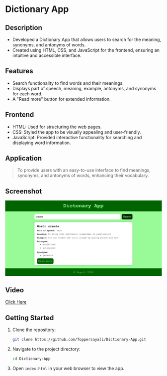 # Dictionary App

## Description
- Developed a Dictionary App that allows users to search for the meaning, synonyms, and antonyms of words.
- Created using HTML, CSS, and JavaScript for the frontend, ensuring an intuitive and accessible interface.

## Features
- Search functionality to find words and their meanings.
- Displays part of speech, meaning, example, antonyms, and synonyms for each word.
- A "Read more" button for extended information.

## Frontend
- HTML: Used for structuring the web pages.
- CSS: Styled the app to be visually appealing and user-friendly.
- JavaScript: Provided interactive functionality for searching and displaying word information.

## Application
> To provide users with an easy-to-use interface to find meanings, synonyms, and antonyms of words, enhancing their vocabulary.

## Screenshot

![Screenshot](https://github.com/Toppersayali/Dictionary-App/raw/dictionary/IMG-20240801-WA0003.jpg)

## Video

[Click Here](https://github.com/Toppersayali/Dictionary-App/raw/dictionary/VID-20240801-WA0004.mp4)

## Getting Started

1. Clone the repository:
    ```sh
    git clone https://github.com/Toppersayali/Dictionary-App.git
    ```

2. Navigate to the project directory:
    ```sh
    cd Dictionary-App
    ```

3. Open `index.html` in your web browser to view the app.
